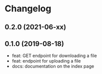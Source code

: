 # Changelog

## 0.2.0 (2021-06-xx)

## 0.1.0 (2019-08-18)

- feat: GET endpoint for downloading a file
- feat: endpoint for uploading a file
- docs: documentation on the index page
